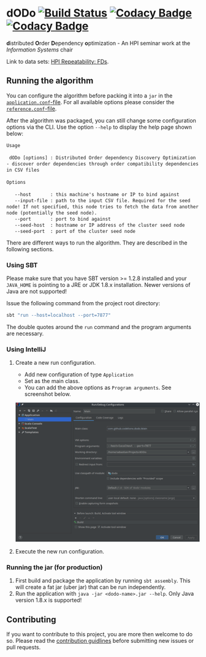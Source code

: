 # dODo [![Build Status](https://travis-ci.com/CodeLionX/dODo.svg?branch=master)](https://travis-ci.com/CodeLionX/dODo) [![Codacy Badge](https://api.codacy.com/project/badge/Grade/20fbc150e3fc42eebf484ba03ee196ad)](https://www.codacy.com/app/CodeLionX/dODo?utm_source=github.com&amp;utm_medium=referral&amp;utm_content=CodeLionX/dODo&amp;utm_campaign=Badge_Grade) [![Codacy Badge](https://api.codacy.com/project/badge/Coverage/20fbc150e3fc42eebf484ba03ee196ad)](https://www.codacy.com/app/dodo/dODo?utm_source=github.com&utm_medium=referral&utm_content=CodeLionX/dODo&utm_campaign=Badge_Coverage)
**d**istributed **O**rder **D**ependency **o**ptimization - An HPI seminar work at the _Information Systems_ chair

Link to data sets: [HPI Repeatability: FDs](https://hpi.de/naumann/projects/repeatability/data-profiling/fds.html).

## Running the algorithm

You can configure the algorithm before packing it into a `jar` in the [`application.conf`-file](./src/main/resources/application.conf).
For all available options please consider the [`reference.conf`-file](./src/main/resources/reference.conf).

After the algorithm was packaged, you can still change some configuration options via the CLI.
Use the option `--help` to display the help page shown below:

```
Usage

 dODo [options] : Distributed Order dependency Discovery Optimization - discover order dependencies through order compatibility dependencies in CSV files

Options

   --host       : this machine's hostname or IP to bind against
   --input-file : path to the input CSV file. Required for the seed node! If not specified, this node tries to fetch the data from another node (potentially the seed node).
   --port       : port to bind against
   --seed-host  : hostname or IP address of the cluster seed node
   --seed-port  : port of the cluster seed node

```

There are different ways to run the algorithm.
They are described in the following sections.


### Using SBT

Please make sure that you have SBT version >= 1.2.8 installed and your `JAVA_HOME` is pointing to a JRE or JDK 1.8.x installation.
Newer versions of Java are not supported!

Issue the following command from the project root directory:

```bash
sbt "run --host=localhost --port=7877"
```

The double quotes around the `run` command and the program arguments are necessary.

### Using IntelliJ

1. Create a new run configuration.
   - Add new configuration of type `Application`
   - Set as the main class.
   - You can add the above options as `Program arguments`. See screenshot below.

   ![Create new run configuration screenshot](./doc/pictures/create-run-configuration.png)

2. Execute the new run configuration.

### Running the jar (for production)

1. First build and package the application by running `sbt assembly`.
   This will create a fat jar (uber jar) that can be run independently.
2. Run the application with `java -jar <dodo-name>.jar --help`.
   Only Java version 1.8.x is supported!

## Contributing

If you want to contribute to this project, you are more then welcome to do so.
Please read the [contribution guidlines](./CONTRIBUTING.md) before submitting new issues or pull requests.